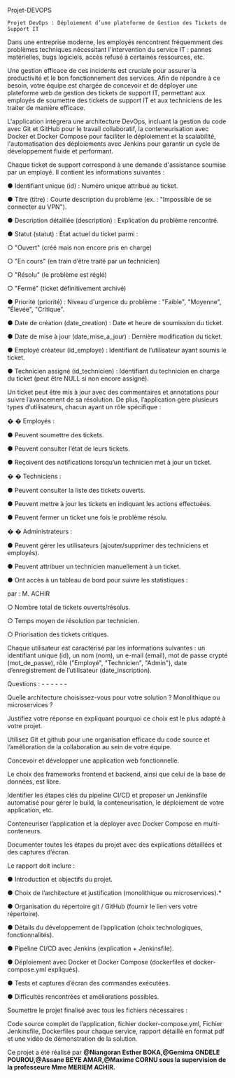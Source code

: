 Projet-DEVOPS

    Projet DevOps : Déploiement d’une plateforme de Gestion des Tickets de Support IT 
  
Dans une entreprise moderne, les employés rencontrent fréquemment des problèmes techniques nécessitant l'intervention du service IT : pannes matérielles, bugs logiciels, accès refusé à certaines ressources, etc.

Une gestion efficace de ces incidents est cruciale pour assurer la productivité et le bon fonctionnement des services. Afin de répondre à ce besoin, votre équipe est chargée de concevoir et de déployer une plateforme web de gestion des tickets de support IT, permettant aux employés de soumettre des tickets de support IT et aux techniciens de les traiter de manière efficace.

L'application intégrera une architecture DevOps, incluant la gestion du code avec Git et GitHub pour le travail collaboratif, la conteneurisation avec Docker et Docker Compose pour faciliter le déploiement et la scalabilité, l'automatisation des déploiements avec Jenkins pour garantir un cycle de développement fluide et performant.

Chaque ticket de support correspond à une demande d'assistance soumise par un employé. Il contient les informations suivantes :

● Identifiant unique (id) : Numéro unique attribué au ticket.

● Titre (titre) : Courte description du problème (ex. : "Impossible de se connecter au VPN").

● Description détaillée (description) : Explication du problème rencontré.

● Statut (statut) : État actuel du ticket parmi :

○ "Ouvert" (créé mais non encore pris en charge)

○ "En cours" (en train d’être traité par un technicien)

○ "Résolu" (le problème est réglé)

○ "Fermé" (ticket définitivement archivé)

● Priorité (priorité) : Niveau d'urgence du problème : "Faible", "Moyenne", "Élevée", "Critique".

● Date de création (date_creation) : Date et heure de soumission du ticket.

● Date de mise à jour (date_mise_a_jour) : Dernière modification du ticket.

● Employé créateur (id_employe) : Identifiant de l’utilisateur ayant soumis le ticket.

● Technicien assigné (id_technicien) : Identifiant du technicien en charge du ticket (peut être NULL si non encore assigné).

Un ticket peut être mis à jour avec des commentaires et annotations pour suivre l’avancement de sa résolution. De plus, l’application gère plusieurs types d’utilisateurs, chacun ayant un rôle spécifique :

� � Employés :

● Peuvent soumettre des tickets.

● Peuvent consulter l’état de leurs tickets.

● Reçoivent des notifications lorsqu’un technicien met à jour un ticket.

� � Techniciens :

● Peuvent consulter la liste des tickets ouverts.

● Peuvent mettre à jour les tickets en indiquant les actions effectuées.

● Peuvent fermer un ticket une fois le problème résolu.

� � Administrateurs :

● Peuvent gérer les utilisateurs (ajouter/supprimer des techniciens et employés).

● Peuvent attribuer un technicien manuellement à un ticket.

● Ont accès à un tableau de bord pour suivre les statistiques :

par : M. ACHIR

○ Nombre total de tickets ouverts/résolus.

○ Temps moyen de résolution par technicien.

○ Priorisation des tickets critiques.

Chaque utilisateur est caractérisé par les informations suivantes : un identifiant unique (id), un nom (nom), un e-mail (email), mot de passe crypté (mot_de_passe), rôle ("Employé", "Technicien", "Admin"), date d’enregistrement de l’utilisateur (date_inscription).

Questions : - - - - - -

Quelle architecture choisissez-vous pour votre solution ? Monolithique ou microservices ?

Justifiez votre réponse en expliquant pourquoi ce choix est le plus adapté à votre projet.

Utilisez Git et github pour une organisation efficace du code source et l’amélioration de la collaboration au sein de votre équipe.

Concevoir et développer une application web fonctionnelle.

Le choix des frameworks frontend et backend, ainsi que celui de la base de données, est libre.

Identifier les étapes clés du pipeline CI/CD et proposer un Jenkinsfile automatisé pour gérer le build, la conteneurisation, le déploiement de votre application, etc.

Conteneuriser l’application et la déployer avec Docker Compose en multi-conteneurs.

Documenter toutes les étapes du projet avec des explications détaillées et des captures d’écran.

Le rapport doit inclure :

● Introduction et objectifs du projet.

● Choix de l’architecture et justification (monolithique ou microservices).*

● Organisation du répertoire git / GitHub (fournir le lien vers votre répertoire).

● Détails du développement de l’application (choix technologiques, fonctionnalités).

● Pipeline CI/CD avec Jenkins (explication + Jenkinsfile).

● Déploiement avec Docker et Docker Compose (dockerfiles et docker-compose.yml expliqués).

● Tests et captures d’écran des commandes exécutées.

● Difficultés rencontrées et améliorations possibles.

Soumettre le projet finalisé avec tous les fichiers nécessaires :

Code source complet de l’application, fichier docker-compose.yml, Fichier Jenkinsfile, Dockerfiles pour chaque service, rapport détaillé en format pdf et une vidéo de démonstration de la solution.

Ce projet a été réalisé par **@Niangoran Esther BOKA,@Gemima ONDELE POUROU,@Assane BEYE AMAR,@Maxime CORNU sous la supervision de la professeure Mme MERIEM ACHIR.**
